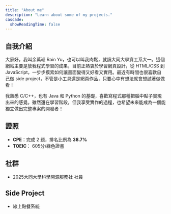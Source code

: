 ```yaml
---
title: "About me"
description: "Learn about some of my projects."
cascade:
  showReadingTime: false
---
```

## 自我介紹

大家好，我叫余萬崧 Rain Yu，也可以叫我肉鬆，就讀大同大學資工系大一。這個網站主要是放我程式學習的成果，目前正熱衷於學習網頁設計，從 HTML/CSS 到 JavaScript，一步步摸索如何讓畫面變得又好看又實用。最近有時間也很喜歡自己做 side project，不管是小工具還是網頁作品，只要心中有想法就會想試著做做看！

我熟悉 C/C++，也有 Java 和 Python 的基礎，喜歡寫程式那種把腦中點子實現出來的感覺。雖然還在學習階段，但我享受實作的過程，也希望未來能成為一個能獨立做出完整專案的開發者！

## 證照

- **CPE**：完成 2 題，排名比例為 **38.7%**
- **TOEIC**： 605分/綠色證書


## 社群

- 2025大同大學科學開源服務社 社員

## Side Project

- 線上點餐系統